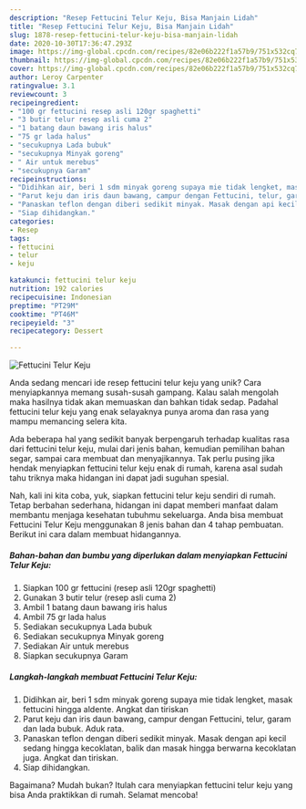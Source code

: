 ```yaml
---
description: "Resep Fettucini Telur Keju, Bisa Manjain Lidah"
title: "Resep Fettucini Telur Keju, Bisa Manjain Lidah"
slug: 1878-resep-fettucini-telur-keju-bisa-manjain-lidah
date: 2020-10-30T17:36:47.293Z
image: https://img-global.cpcdn.com/recipes/82e06b222f1a57b9/751x532cq70/fettucini-telur-keju-foto-resep-utama.jpg
thumbnail: https://img-global.cpcdn.com/recipes/82e06b222f1a57b9/751x532cq70/fettucini-telur-keju-foto-resep-utama.jpg
cover: https://img-global.cpcdn.com/recipes/82e06b222f1a57b9/751x532cq70/fettucini-telur-keju-foto-resep-utama.jpg
author: Leroy Carpenter
ratingvalue: 3.1
reviewcount: 3
recipeingredient:
- "100 gr fettucini resep asli 120gr spaghetti"
- "3 butir telur resep asli cuma 2"
- "1 batang daun bawang iris halus"
- "75 gr lada halus"
- "secukupnya Lada bubuk"
- "secukupnya Minyak goreng"
- " Air untuk merebus"
- "secukupnya Garam"
recipeinstructions:
- "Didihkan air, beri 1 sdm minyak goreng supaya mie tidak lengket, masak fettucini hingga aldente. Angkat dan tiriskan"
- "Parut keju dan iris daun bawang, campur dengan Fettucini, telur, garam dan lada bubuk. Aduk rata."
- "Panaskan teflon dengan diberi sedikit minyak. Masak dengan api kecil sedang hingga kecoklatan, balik dan masak hingga berwarna kecoklatan juga. Angkat dan tiriskan."
- "Siap dihidangkan."
categories:
- Resep
tags:
- fettucini
- telur
- keju

katakunci: fettucini telur keju 
nutrition: 192 calories
recipecuisine: Indonesian
preptime: "PT29M"
cooktime: "PT46M"
recipeyield: "3"
recipecategory: Dessert

---
```



![Fettucini Telur Keju](https://img-global.cpcdn.com/recipes/82e06b222f1a57b9/751x532cq70/fettucini-telur-keju-foto-resep-utama.jpg)

Anda sedang mencari ide resep fettucini telur keju yang unik? Cara menyiapkannya memang susah-susah gampang. Kalau salah mengolah maka hasilnya tidak akan memuaskan dan bahkan tidak sedap. Padahal fettucini telur keju yang enak selayaknya punya aroma dan rasa yang mampu memancing selera kita.

Ada beberapa hal yang sedikit banyak berpengaruh terhadap kualitas rasa dari fettucini telur keju, mulai dari jenis bahan, kemudian pemilihan bahan segar, sampai cara membuat dan menyajikannya. Tak perlu pusing jika hendak menyiapkan fettucini telur keju enak di rumah, karena asal sudah tahu triknya maka hidangan ini dapat jadi suguhan spesial.




Nah, kali ini kita coba, yuk, siapkan fettucini telur keju sendiri di rumah. Tetap berbahan sederhana, hidangan ini dapat memberi manfaat dalam membantu menjaga kesehatan tubuhmu sekeluarga. Anda bisa membuat Fettucini Telur Keju menggunakan 8 jenis bahan dan 4 tahap pembuatan. Berikut ini cara dalam membuat hidangannya.

<!--inarticleads1-->

##### Bahan-bahan dan bumbu yang diperlukan dalam menyiapkan Fettucini Telur Keju:

1. Siapkan 100 gr fettucini (resep asli 120gr spaghetti)
1. Gunakan 3 butir telur (resep asli cuma 2)
1. Ambil 1 batang daun bawang iris halus
1. Ambil 75 gr lada halus
1. Sediakan secukupnya Lada bubuk
1. Sediakan secukupnya Minyak goreng
1. Sediakan  Air untuk merebus
1. Siapkan secukupnya Garam




<!--inarticleads2-->

##### Langkah-langkah membuat Fettucini Telur Keju:

1. Didihkan air, beri 1 sdm minyak goreng supaya mie tidak lengket, masak fettucini hingga aldente. Angkat dan tiriskan
1. Parut keju dan iris daun bawang, campur dengan Fettucini, telur, garam dan lada bubuk. Aduk rata.
1. Panaskan teflon dengan diberi sedikit minyak. Masak dengan api kecil sedang hingga kecoklatan, balik dan masak hingga berwarna kecoklatan juga. Angkat dan tiriskan.
1. Siap dihidangkan.




Bagaimana? Mudah bukan? Itulah cara menyiapkan fettucini telur keju yang bisa Anda praktikkan di rumah. Selamat mencoba!
